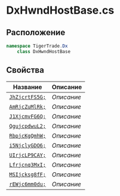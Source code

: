 
# DxHwndHostBase.cs
## Расположение
```csharp
namespace TigerTrade.Dx  
    class DxHwndHostBase
```

## Свойства
| Название | Описание |
| --- | --- |
| [`JhZjcrtFS5G;`](./svoistva/JhZjcrtFS5G;.md) | *Описание* |
| [`AmRjcZuMlRk;`](./svoistva/AmRjcZuMlRk;.md) | *Описание* |
| [`J1XjcmvFG6Q;`](./svoistva/J1XjcmvFG6Q;.md) | *Описание* |
| [`QgujcpdwuL2;`](./svoistva/QgujcpdwuL2;.md) | *Описание* |
| [`RbpjcKgQmhW;`](./svoistva/RbpjcKgQmhW;.md) | *Описание* |
| [`i5NjclyGDO6;`](./svoistva/i5NjclyGDO6;.md) | *Описание* |
| [`UIrjcLP9CAY;`](./svoistva/UIrjcLP9CAY;.md) | *Описание* |
| [`Lfrjcnq3MxI;`](./svoistva/Lfrjcnq3MxI;.md) | *Описание* |
| [`MSIjcksg8fF;`](./svoistva/MSIjcksg8fF;.md) | *Описание* |
| [`rEWjc6mm0du;`](./svoistva/rEWjc6mm0du;.md) | *Описание* |
